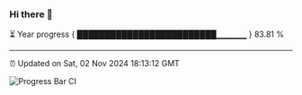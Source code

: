 ### Hi there 👋

⏳ Year progress { █████████████████████████▁▁▁▁▁ } 83.81 %

---

⏰ Updated on Sat, 02 Nov 2024 18:13:12 GMT

![Progress Bar CI](https://github.com/code-lakshay/GitHub-Actions-Demo/workflows/Progress%20Bar%20CI/badge.svg)
